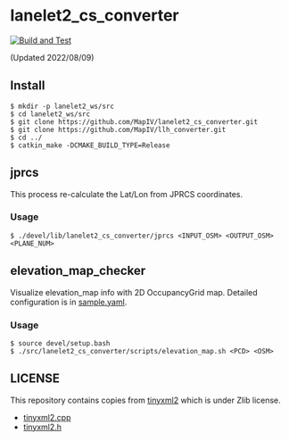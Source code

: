 # lanelet2_cs_converter

[![Build and Test](https://github.com/MapIV/lanelet2_cs_converter/actions/workflows/build_and_test.yaml/badge.svg)](https://github.com/MapIV/lanelet2_cs_converter/actions/workflows/build_and_test.yaml)

(Updated 2022/08/09)

## Install

```
$ mkdir -p lanelet2_ws/src
$ cd lanelet2_ws/src
$ git clone https://github.com/MapIV/lanelet2_cs_converter.git
$ git clone https://github.com/MapIV/llh_converter.git
$ cd ../
$ catkin_make -DCMAKE_BUILD_TYPE=Release
```

## jprcs

This process re-calculate the Lat/Lon from JPRCS coordinates.

### Usage

```
$ ./devel/lib/lanelet2_cs_converter/jprcs <INPUT_OSM> <OUTPUT_OSM> <PLANE_NUM>
```

## elevation_map_checker

Visualize elevation_map info with 2D OccupancyGrid map. Detailed configuration is in [sample.yaml](./config/sample.yaml).

### Usage

```
$ source devel/setup.bash
$ ./src/lanelet2_cs_converter/scripts/elevation_map.sh <PCD> <OSM>
```

## LICENSE

This repository contains copies from [tinyxml2](https://github.com/leethomason/tinyxml2) which is under Zlib license.

* [tinyxml2.cpp](src/tinyxml2.cpp)
* [tinyxml2.h](include/tinyxml2.h)

